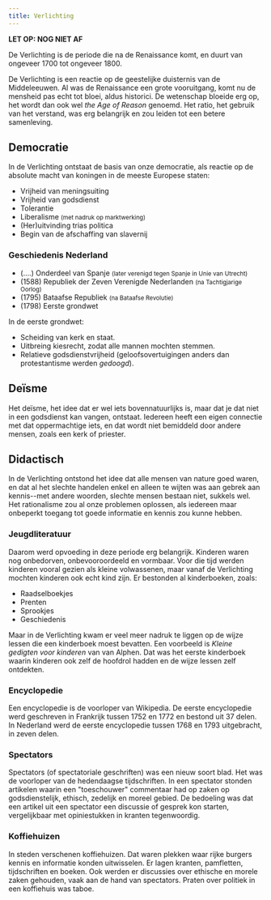 ```yaml
---
title: Verlichting
---
```


**LET OP: NOG NIET AF**

De Verlichting is de periode die na de Renaissance komt, en duurt van ongeveer 1700 tot ongeveer 1800.

De Verlichting is een reactie op de geestelijke duisternis van de Middeleeuwen. Al was de Renaissance een grote vooruitgang, komt nu de mensheid pas echt tot bloei, aldus historici. De wetenschap bloeide erg op, het wordt dan ook wel _the Age of Reason_ genoemd. Het ratio, het gebruik van het verstand, was erg belangrijk en zou leiden tot een betere samenleving.

## Democratie

In de Verlichting ontstaat de basis van onze democratie, als reactie op de absolute macht van koningen in de meeste Europese staten:

- Vrijheid van meningsuiting
- Vrijheid van godsdienst
- Tolerantie
- Liberalisme <small>(met nadruk op marktwerking)</small>
- (Her)uitvinding trias politica
- Begin van de afschaffing van slavernij

### Geschiedenis Nederland

- (....) Onderdeel van Spanje <small>(later verenigd tegen Spanje in Unie van Utrecht)</small>
- (1588) Republiek der Zeven Verenigde Nederlanden <small>(na Tachtigjarige Oorlog)</small>
- (1795) Bataafse Republiek <small>(na Bataafse Revolutie)</small>
- (1798) Eerste grondwet

In de eerste grondwet:

- Scheiding van kerk en staat.
- Uitbreing kiesrecht, zodat alle mannen mochten stemmen.
- Relatieve godsdienstvrijheid (geloofsovertuigingen anders dan protestantisme werden _gedoogd_).

## Deïsme

Het deïsme, het idee dat er wel iets bovennatuurlijks is, maar dat je dat niet in een godsdienst kan vangen, ontstaat. Iedereen heeft een eigen connectie met dat oppermachtige iets, en dat wordt niet bemiddeld door andere mensen, zoals een kerk of priester.

## Didactisch

In de Verlichting ontstond het idee dat alle mensen van nature goed waren, en dat al het slechte handelen enkel en alleen te wijten was aan gebrek aan kennis--met andere woorden, slechte mensen bestaan niet, sukkels wel. Het rationalisme zou al onze problemen oplossen, als iedereen maar onbeperkt toegang tot goede informatie en kennis zou kunne hebben.

### Jeugdliteratuur

Daarom werd opvoeding in deze periode erg belangrijk. Kinderen waren nog onbedorven, onbevooroordeeld en vormbaar. Voor die tijd werden kinderen vooral gezien als kleine volwassenen, maar vanaf de Verlichting mochten kinderen ook echt kind zijn. Er bestonden al kinderboeken, zoals:

- Raadselboekjes
- Prenten
- Sprookjes
- Geschiedenis

Maar in de Verlichting kwam er veel meer nadruk te liggen op de wijze lessen die een kinderboek moest bevatten. Een voorbeeld is _Kleine gedigten voor kinderen_ van van Alphen. Dat was het eerste kinderboek waarin kinderen ook zelf de hoofdrol hadden en de wijze lessen zelf ontdekten.

### Encyclopedie

Een encyclopedie is de voorloper van Wikipedia. De eerste encyclopedie werd geschreven in Frankrijk tussen 1752 en 1772 en bestond uit 37 delen. In Nederland werd de eerste encyclopedie tussen 1768 en 1793 uitgebracht, in zeven delen.

### Spectators

Spectators (of spectatoriale geschriften) was een nieuw soort blad. Het was de voorloper van de hedendaagse tijdschriften. In een spectator stonden artikelen waarin een "toeschouwer" commentaar had op zaken op godsdienstelijk, ethisch, zedelijk en moreel gebied. De bedoeling was dat een artikel uit een spectator een discussie of gesprek kon starten, vergelijkbaar met opiniestukken in kranten tegenwoordig.

### Koffiehuizen

In steden verschenen koffiehuizen. Dat waren plekken waar rijke burgers kennis en informatie konden uitwisselen. Er lagen kranten, pamfletten, tijdschriften en boeken. Ook werden er discussies over ethische en morele zaken gehouden, vaak aan de hand van spectators. Praten over politiek in een koffiehuis was taboe.
